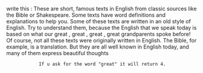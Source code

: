   write this : These are short, famous texts in English from classic sources like the Bible or Shakespeare. 
                Some texts have word definitions and explanations to help you. Some of these texts are written in an old style of English. 
                Try to understand them, because the English that we speak today is based on what our great , great , great , great
                grandparents spoke before! Of course, not all these texts were originally written in English. The Bible, for example, is a translation. 
                But they are all well known in English today, and many of them express beautiful thoughts
                
                If u ask for the word "great" it will return 4.
